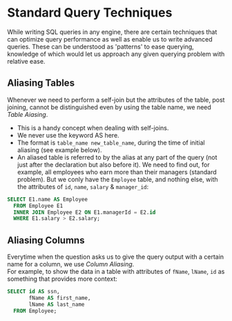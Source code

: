 # Standard Query Techniques

While writing SQL queries in any engine, there are certain techniques that can optimize query performance as well as enable us to write advanced queries. These can be understood as 'patterns' to ease querying, knowledge of which would let us approach any given querying problem with relative ease.


## Aliasing Tables

Whenever we need to perform a self-join but the attributes of the table, post joining, cannot be distinguished even by using the table name, we need *Table Aiasing*.
- This is a handy concept when dealing with self-joins. 
- We never use the keyword AS here.
- The format is `table_name new_table_name`, during the time of initial aliasing (see example below).
- An aliased table is referred to by the alias at any part of the query (not just after the declaration but also before it).
We need to find out, for example, all employees who earn more than their managers (standard problem). But we conly have the `Employee` table, and nothing else, with the attributes of `id`, `name`, `salary` & `manager_id`:
```sql
SELECT E1.name AS Employee
  FROM Employee E1
  INNER JOIN Employee E2 ON E1.managerId = E2.id
  WHERE E1.salary > E2.salary;
```


## Aliasing Columns

Everytime when the question asks us to give the query output with a certain name for a column, we use *Column Aliasing*. <br />
For example, to show the data in a table with attributes of `fName`, `lName`, `id` as something that provides more context:
```sql
SELECT id AS ssn,
       fName AS first_name,
       lName AS last_name
  FROM Employee;
```